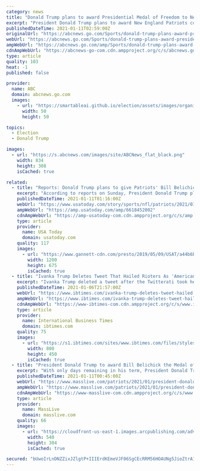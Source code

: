 ```yaml
---
category: news
title: "Donald Trump plans to award Presidential Medal of Freedom to New England Patriots coach Bill Belichick, per reports"
excerpt: "President Donald Trump plans to award New England Patriots coach Bill Belichick the Presidential Medal of Freedom on Thursday, according to multiple reports. A spokesperson for the Patriots did not respond to a request for comment."
publishedDateTime: 2021-01-11T02:59:00Z
originalUrl: "https://abcnews.go.com/Sports/donald-trump-plans-award-presidential-medal-freedom-england/story?id=75169481"
webUrl: "https://abcnews.go.com/Sports/donald-trump-plans-award-presidential-medal-freedom-england/story?id=75169481"
ampWebUrl: "https://abcnews.go.com/amp/Sports/donald-trump-plans-award-presidential-medal-freedom-england/story?id=75169481"
cdnAmpWebUrl: "https://abcnews-go-com.cdn.ampproject.org/c/s/abcnews.go.com/amp/Sports/donald-trump-plans-award-presidential-medal-freedom-england/story?id=75169481"
type: article
quality: 103
heat: -1
published: false

provider:
  name: ABC
  domain: abcnews.go.com
  images:
    - url: "https://smartableai.github.io/election/assets/images/organizations/abcnews.go.com-50x50.jpg"
      width: 50
      height: 50

topics:
  - Election
  - Donald Trump

images:
  - url: "https://s.abcnews.com/images/site/ABCNews_flat_black.png"
    width: 834
    height: 308
    isCached: true

related:
  - title: "Reports: Donald Trump plans to give Patriots' Bill Belichick Medal of Freedom this week"
    excerpt: "According to reports on Sunday, President Donald Trump plans to award Patriots coach Bill Belichick the Presidential Medal of Freedom on Thursday."
    publishedDateTime: 2021-01-11T01:16:00Z
    webUrl: "https://www.usatoday.com/story/sports/nfl/patriots/2021/01/10/donald-trump-patriots-bill-belichick-medal-freedom/6618452002/"
    ampWebUrl: "https://amp.usatoday.com/amp/6618452002"
    cdnAmpWebUrl: "https://amp-usatoday-com.cdn.ampproject.org/c/s/amp.usatoday.com/amp/6618452002"
    type: article
    provider:
      name: USA Today
      domain: usatoday.com
    quality: 117
    images:
      - url: "https://www.gannett-cdn.com/presto/2019/05/09/USAT/a44b6bc0-83b7-419e-9c03-4cb0f5ed1feb-bxx_trump2_0926.JPG?auto=webp&crop=2350,1322,x0,y379&format=pjpg&width=1200"
        width: 1200
        height: 675
        isCached: true
  - title: "Ivanka Trump Deletes Tweet That Hailed Rioters As 'American Patriots'"
    excerpt: "Ivanka Trump deleted a tweet after the Twitterati took her to task for describing her father's supporters who stormed the Capitol as \"American Patriots.\" Trump called on the armed protesters to stand down about a half-hour after President Trump first asked the crowd to respect the Capitol police."
    publishedDateTime: 2021-01-06T21:57:00Z
    webUrl: "https://www.ibtimes.com/ivanka-trump-deletes-tweet-hailed-rioters-american-patriots-3115979"
    ampWebUrl: "https://www.ibtimes.com/ivanka-trump-deletes-tweet-hailed-rioters-american-patriots-3115979?amp=1"
    cdnAmpWebUrl: "https://www-ibtimes-com.cdn.ampproject.org/c/s/www.ibtimes.com/ivanka-trump-deletes-tweet-hailed-rioters-american-patriots-3115979?amp=1"
    type: article
    provider:
      name: International Business Times
      domain: ibtimes.com
    quality: 75
    images:
      - url: "https://s1.ibtimes.com/sites/www.ibtimes.com/files/styles/full/public/2020/10/23/12-times-donald-trump-acted-totally-inappropriately-ivanka-09.jpg"
        width: 800
        height: 450
        isCached: true
  - title: "President Donald Trump to award Bill Belichick the Medal of Freedom on Thursday (report)"
    excerpt: "With only days remaining in his term, President Donald Trump is reportedly awarding Bill Belichick the Medal of Freedom. Trump has continued to award the medal in the aftermath of the insurrection at the U."
    publishedDateTime: 2021-01-11T00:45:00Z
    webUrl: "https://www.masslive.com/patriots/2021/01/president-donald-trump-to-award-bill-belichick-the-medal-of-freedom-on-thursday-report.html"
    ampWebUrl: "https://www.masslive.com/patriots/2021/01/president-donald-trump-to-award-bill-belichick-the-medal-of-freedom-on-thursday-report.html?outputType=amp"
    cdnAmpWebUrl: "https://www-masslive-com.cdn.ampproject.org/c/s/www.masslive.com/patriots/2021/01/president-donald-trump-to-award-bill-belichick-the-medal-of-freedom-on-thursday-report.html?outputType=amp"
    type: article
    provider:
      name: MassLive
      domain: masslive.com
    quality: 66
    images:
      - url: "https://cloudfront-us-east-1.images.arcpublishing.com/advancelocal/N7HI3ZS5PNAM3NNA62U2MO7DGE.jpg"
        width: 540
        height: 304
        isCached: true

secured: "bUwoIrLnDNZZixJZlgtP+IIIErdKEmeVJF06SgCEcRRM56HOAUNg5JioZtrA1x9dTjQJ/2ORXDrJMDn2U0JOiCPxp8bHc8D3xMzcDxWHDfzS9MleC8AaEPYslFWhCaLwu2JH61afOs6EStzrCjBcOfGXQxNt8N/fO2F+aoVvsHkoanAkyHRJugG9OajAIcKe3nnoTe//zHcZqHlNea0y2lKNmTR08cE51rlJQ62BgbbSw9xHhyRu39pYYf3rKyldEwzWMQgpkD6rnEIF0uEo8U1ea4cs/KK5/w41aOE2Qob9jNEKlKnr5a+zZqj8yNd3GIgtItI+xg5OBc6h2PdaeuWn30Lz4QrYmRcm7N6McP4=;NResJXwGIKHuTbUflSZcVA=="
---
```


